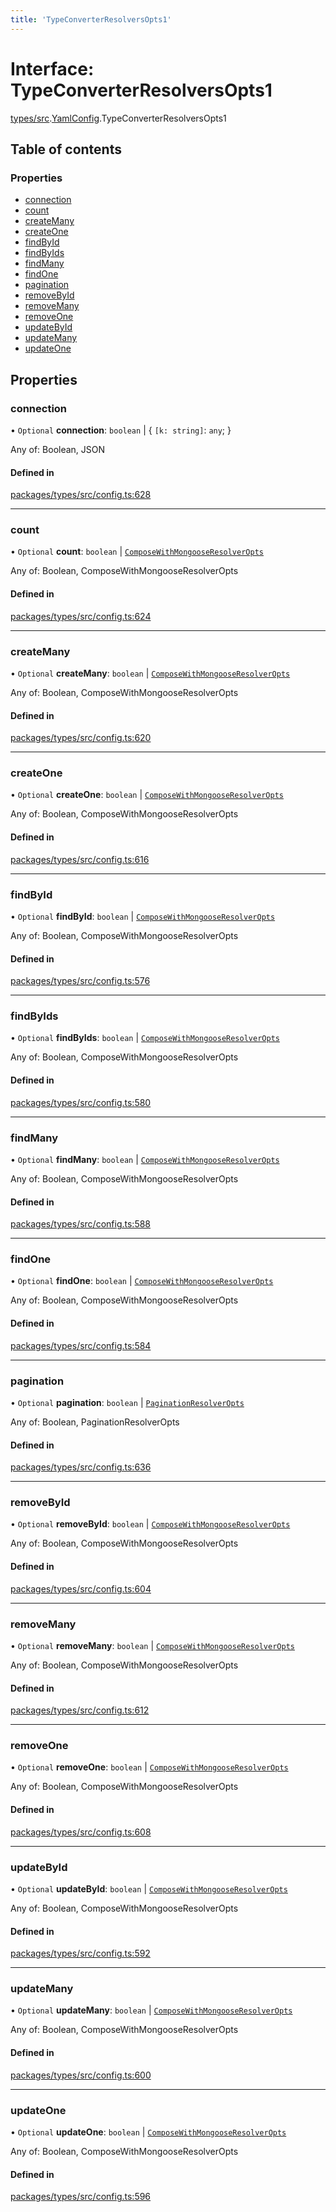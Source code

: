 ```yaml
---
title: 'TypeConverterResolversOpts1'
---
```


# Interface: TypeConverterResolversOpts1

[types/src](../modules/types_src).[YamlConfig](../modules/types_src.YamlConfig).TypeConverterResolversOpts1

## Table of contents

### Properties

- [connection](types_src.YamlConfig.TypeConverterResolversOpts1#connection)
- [count](types_src.YamlConfig.TypeConverterResolversOpts1#count)
- [createMany](types_src.YamlConfig.TypeConverterResolversOpts1#createmany)
- [createOne](types_src.YamlConfig.TypeConverterResolversOpts1#createone)
- [findById](types_src.YamlConfig.TypeConverterResolversOpts1#findbyid)
- [findByIds](types_src.YamlConfig.TypeConverterResolversOpts1#findbyids)
- [findMany](types_src.YamlConfig.TypeConverterResolversOpts1#findmany)
- [findOne](types_src.YamlConfig.TypeConverterResolversOpts1#findone)
- [pagination](types_src.YamlConfig.TypeConverterResolversOpts1#pagination)
- [removeById](types_src.YamlConfig.TypeConverterResolversOpts1#removebyid)
- [removeMany](types_src.YamlConfig.TypeConverterResolversOpts1#removemany)
- [removeOne](types_src.YamlConfig.TypeConverterResolversOpts1#removeone)
- [updateById](types_src.YamlConfig.TypeConverterResolversOpts1#updatebyid)
- [updateMany](types_src.YamlConfig.TypeConverterResolversOpts1#updatemany)
- [updateOne](types_src.YamlConfig.TypeConverterResolversOpts1#updateone)

## Properties

### connection

• `Optional` **connection**: `boolean` | \{ `[k: string]`: `any`;  }

Any of: Boolean, JSON

#### Defined in

[packages/types/src/config.ts:628](https://github.com/Urigo/graphql-mesh/blob/master/packages/types/src/config.ts#L628)

___

### count

• `Optional` **count**: `boolean` | [`ComposeWithMongooseResolverOpts`](types_src.YamlConfig.ComposeWithMongooseResolverOpts)

Any of: Boolean, ComposeWithMongooseResolverOpts

#### Defined in

[packages/types/src/config.ts:624](https://github.com/Urigo/graphql-mesh/blob/master/packages/types/src/config.ts#L624)

___

### createMany

• `Optional` **createMany**: `boolean` | [`ComposeWithMongooseResolverOpts`](types_src.YamlConfig.ComposeWithMongooseResolverOpts)

Any of: Boolean, ComposeWithMongooseResolverOpts

#### Defined in

[packages/types/src/config.ts:620](https://github.com/Urigo/graphql-mesh/blob/master/packages/types/src/config.ts#L620)

___

### createOne

• `Optional` **createOne**: `boolean` | [`ComposeWithMongooseResolverOpts`](types_src.YamlConfig.ComposeWithMongooseResolverOpts)

Any of: Boolean, ComposeWithMongooseResolverOpts

#### Defined in

[packages/types/src/config.ts:616](https://github.com/Urigo/graphql-mesh/blob/master/packages/types/src/config.ts#L616)

___

### findById

• `Optional` **findById**: `boolean` | [`ComposeWithMongooseResolverOpts`](types_src.YamlConfig.ComposeWithMongooseResolverOpts)

Any of: Boolean, ComposeWithMongooseResolverOpts

#### Defined in

[packages/types/src/config.ts:576](https://github.com/Urigo/graphql-mesh/blob/master/packages/types/src/config.ts#L576)

___

### findByIds

• `Optional` **findByIds**: `boolean` | [`ComposeWithMongooseResolverOpts`](types_src.YamlConfig.ComposeWithMongooseResolverOpts)

Any of: Boolean, ComposeWithMongooseResolverOpts

#### Defined in

[packages/types/src/config.ts:580](https://github.com/Urigo/graphql-mesh/blob/master/packages/types/src/config.ts#L580)

___

### findMany

• `Optional` **findMany**: `boolean` | [`ComposeWithMongooseResolverOpts`](types_src.YamlConfig.ComposeWithMongooseResolverOpts)

Any of: Boolean, ComposeWithMongooseResolverOpts

#### Defined in

[packages/types/src/config.ts:588](https://github.com/Urigo/graphql-mesh/blob/master/packages/types/src/config.ts#L588)

___

### findOne

• `Optional` **findOne**: `boolean` | [`ComposeWithMongooseResolverOpts`](types_src.YamlConfig.ComposeWithMongooseResolverOpts)

Any of: Boolean, ComposeWithMongooseResolverOpts

#### Defined in

[packages/types/src/config.ts:584](https://github.com/Urigo/graphql-mesh/blob/master/packages/types/src/config.ts#L584)

___

### pagination

• `Optional` **pagination**: `boolean` | [`PaginationResolverOpts`](types_src.YamlConfig.PaginationResolverOpts)

Any of: Boolean, PaginationResolverOpts

#### Defined in

[packages/types/src/config.ts:636](https://github.com/Urigo/graphql-mesh/blob/master/packages/types/src/config.ts#L636)

___

### removeById

• `Optional` **removeById**: `boolean` | [`ComposeWithMongooseResolverOpts`](types_src.YamlConfig.ComposeWithMongooseResolverOpts)

Any of: Boolean, ComposeWithMongooseResolverOpts

#### Defined in

[packages/types/src/config.ts:604](https://github.com/Urigo/graphql-mesh/blob/master/packages/types/src/config.ts#L604)

___

### removeMany

• `Optional` **removeMany**: `boolean` | [`ComposeWithMongooseResolverOpts`](types_src.YamlConfig.ComposeWithMongooseResolverOpts)

Any of: Boolean, ComposeWithMongooseResolverOpts

#### Defined in

[packages/types/src/config.ts:612](https://github.com/Urigo/graphql-mesh/blob/master/packages/types/src/config.ts#L612)

___

### removeOne

• `Optional` **removeOne**: `boolean` | [`ComposeWithMongooseResolverOpts`](types_src.YamlConfig.ComposeWithMongooseResolverOpts)

Any of: Boolean, ComposeWithMongooseResolverOpts

#### Defined in

[packages/types/src/config.ts:608](https://github.com/Urigo/graphql-mesh/blob/master/packages/types/src/config.ts#L608)

___

### updateById

• `Optional` **updateById**: `boolean` | [`ComposeWithMongooseResolverOpts`](types_src.YamlConfig.ComposeWithMongooseResolverOpts)

Any of: Boolean, ComposeWithMongooseResolverOpts

#### Defined in

[packages/types/src/config.ts:592](https://github.com/Urigo/graphql-mesh/blob/master/packages/types/src/config.ts#L592)

___

### updateMany

• `Optional` **updateMany**: `boolean` | [`ComposeWithMongooseResolverOpts`](types_src.YamlConfig.ComposeWithMongooseResolverOpts)

Any of: Boolean, ComposeWithMongooseResolverOpts

#### Defined in

[packages/types/src/config.ts:600](https://github.com/Urigo/graphql-mesh/blob/master/packages/types/src/config.ts#L600)

___

### updateOne

• `Optional` **updateOne**: `boolean` | [`ComposeWithMongooseResolverOpts`](types_src.YamlConfig.ComposeWithMongooseResolverOpts)

Any of: Boolean, ComposeWithMongooseResolverOpts

#### Defined in

[packages/types/src/config.ts:596](https://github.com/Urigo/graphql-mesh/blob/master/packages/types/src/config.ts#L596)

